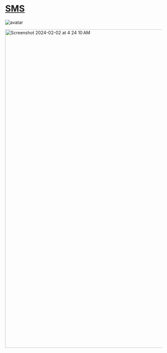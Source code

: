 # <a href="https://sms.jessejesse.com">SMS</a>
![avatar](https://github.com/sudo-self/sms/assets/119916323/d8b3b401-5f46-4e5c-b8eb-f3fbca67be1f)

<img width="1026" alt="Screenshot 2024-02-02 at 4 24 10 AM" src="https://github.com/sudo-self/sms/assets/119916323/fec01b0f-29b6-4b0d-a88f-847c6d14eb45">
